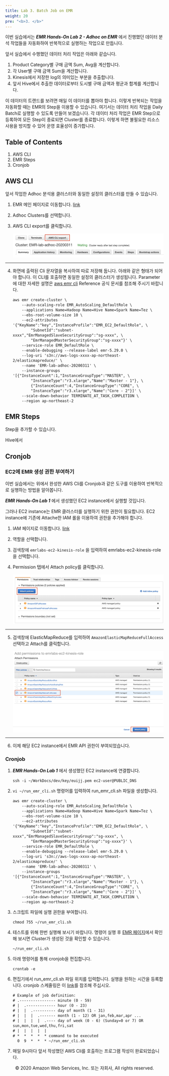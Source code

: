 ```yaml
---
title: Lab 3. Batch Job on EMR
weight: 20
pre: "<b>3. </b>"
---
```



이번 실습에서는 ***EMR Hands-On Lab 2 - Adhoc on EMR*** 에서 진행했던 데이터 분석 작업들을 자동화하여 반복적으로 실행하는 작업으로 만듭니다.

앞서 실습에서 수행했던 데이터 처리 작업은 아래와 같습니다.

1. Product Category별 구매 금액 Sum, Avg을 계산합니다.
2. 각 User별 구매 금액 Sum을 계산합니다.
3. Kinesis에서 저장한 log의 의미있는 부분을 추출합니다.
4. 앞서 Hive에서 추출한 데이터로부터 도시별 구매 금액과 평균과 합계를 계산합니다.

이 데이터의 트랜드를 보려면 매일 이 데이터를 뽑아야 합니다. 이렇게 반복되는 작업을 자동화할 때는 EMR의 Step을 이용할 수 있습니다.
여기서는 데이터 처리 작업을 Daily Batch로 실행할 수 있도록 만들어 보겠습니다.
각 데이터 처리 작업은 EMR Step으로 등록하여 모든 Step이 종료되면 Cluster를 종료합니다.
이렇게 하면 불필요한 리소스 사용을 방지할 수 있어 운영 효율성이 증가합니다.

## Table of Contents

1. AWS CLI
2. EMR Steps
3. Cronjob


## AWS CLI<a name="AWS CLI"></a>


앞서 작업한 Adhoc 분석용 클러스터와 동일한 설정의 클러스터를 만들 수 있습니다.

1. EMR 메인 페이지로 이동합니다. [link]()
2. Adhoc Clusters를 선택합니다.
3. AWS CLI export를 클릭합니다.

    ![img](./images/lab3_pic1.png)
---

4. 화면에 출력된 Cli 문자열을 복사하여 따로 저장해 둡니다. 아래와 같은 형태가 되어야 합니다. 이 CLI를 호출하면 동일한 설정의 클러스터가 생성됩니다. 
Parameter에 대한 자세한 설명은 [aws emr cli](https://docs.aws.amazon.com/cli/latest/reference/emr/index.html) Reference 공식 문서를 참조해 주시기 바랍니다.

    ```
    aws emr create-cluster \
        --auto-scaling-role EMR_AutoScaling_DefaultRole \
        --applications Name=Hadoop Name=Hive Name=Spark Name=Tez \
        --ebs-root-volume-size 10 \
        --ec2-attributes '{"KeyName":"key","InstanceProfile":"EMR_EC2_DefaultRole", \
            "SubnetId":"subnet-xxxx","EmrManagedSlaveSecurityGroup":"sg-xxxx", \
            "EmrManagedMasterSecurityGroup":"sg-xxxx"}' \
        --service-role EMR_DefaultRole \
        --enable-debugging --release-label emr-5.29.0 \
        --log-uri 's3n://aws-logs-xxxx-ap-northeast-2/elasticmapreduce/' \
        --name 'EMR-lab-adhoc-20200311' \
        --instance-groups '[{"InstanceCount":1,"InstanceGroupType":"MASTER", \
            "InstanceType":"r3.xlarge","Name":"Master - 1"}, \
            {"InstanceCount":4,"InstanceGroupType":"CORE", \
            "InstanceType":"r3.xlarge","Name":"Core - 2"}]' \
        --scale-down-behavior TERMINATE_AT_TASK_COMPLETION \
        --region ap-northeast-2
    ```

## EMR Steps<a name="EMR Steps"></a>


Step을 추가할 수 있습니다.

Hive에서 


## Cronjob<a name="Cronjob"></a>


### EC2에 EMR 생성 권한 부여하기

이번 실습에서는 위에서 완성한 AWS Cli를 Cronjob과 같은 도구를 이용하여 반복적으로 실행하는 방법을 알아봅니다.

***EMR Hands-On Lab 1*** 에서 생성했던 EC2 instance에서 실행할 것입니다.

그러나 EC2 instance는 EMR 클러스터를 실행하기 위한 권한이 필요합니다. EC2 instance에 기존에 Attache한 IAM 롤을 이용하여 권한을 추가해야 합니다.

1. IAM 페이지로 이동합니다. [link](https://console.aws.amazon.com/iam/home)
2. 역할을 선택합니다. 
3. 검색창에 `emrlabs-ec2-kinesis-role` 을 입력하여 emrlabs-ec2-kinesis-role을 선택합니다.
4. Permission 탭에서 Attach policy를 클릭합니다.

    ![img](./images/lab3_pic2.png)
---
    
5. 검색창에 ElasticMapReduce를 입력하여 `AmazonElasticMapReduceFullAccess` 선택하고 Attach를 클릭합니다.

    ![img](./images/lab3_pic3.png)
---

6. 이제 해당 EC2 instance에서 EMR API 권한이 부여되었습니다.


### Cronjob

1. ***EMR Hands-On Lab 1*** 에서 생성했던 EC2 instance에 연결합니다.

    ```
    ssh -i ~/WorkDocs/dev/key/euijj.pem ec2-user@PUBLIC_DNS
    ```

2. `vi ~/run_emr_cli.sh` 명령어를 입력하여 run_emr_cli.sh 파일을 생성합니다.  

    ```
    aws emr create-cluster \
        --auto-scaling-role EMR_AutoScaling_DefaultRole \
        --applications Name=Hadoop Name=Hive Name=Spark Name=Tez \
        --ebs-root-volume-size 10 \
        --ec2-attributes '{"KeyName":"key","InstanceProfile":"EMR_EC2_DefaultRole", \
            "SubnetId":"subnet-xxxx","EmrManagedSlaveSecurityGroup":"sg-xxxx", \
            "EmrManagedMasterSecurityGroup":"sg-xxxx"}' \
        --service-role EMR_DefaultRole \
        --enable-debugging --release-label emr-5.29.0 \
        --log-uri 's3n://aws-logs-xxxx-ap-northeast-2/elasticmapreduce/' \
        --name 'EMR-lab-adhoc-20200311' \
        --instance-groups '[{"InstanceCount":1,"InstanceGroupType":"MASTER", \
            "InstanceType":"r3.xlarge","Name":"Master - 1"}, \
            {"InstanceCount":4,"InstanceGroupType":"CORE", \
            "InstanceType":"r3.xlarge","Name":"Core - 2"}]' \
        --scale-down-behavior TERMINATE_AT_TASK_COMPLETION \
        --region ap-northeast-2
    ```

3. 스크립트 파일에 실행 권한을 부여합니다.

    ```
    chmod 755 ~/run_emr_cli.sh
    ```

4. 테스트를 위해 한번 실행해 보시기 바랍니다. 명령어 실행 후 [EMR 페이지](https://ap-northeast-2.console.aws.amazon.com/elasticmapreduce/home?region=ap-northeast-2)에서 확인해 보시면 Cluster가 생성된 것을 확인할 수 있습니다.

    ```
    ~/run_emr_cli.sh
    ```

5. 아래 명령어를 통해 cronjob을 편집합니다.

    ```
    crontab -e
    ```
    
6. 편집기에서 run_emr_cli.sh 파일 위치를 입력합니다. 실행을 원하는 시간을 등록합니다. cronjob 스케줄링은 이 [link](https://crontab.guru/)를 참조해 주십시오.

    ```
    # Example of job definition:
    # .---------------- minute (0 - 59)
    # |  .------------- hour (0 - 23)
    # |  |  .---------- day of month (1 - 31)
    # |  |  |  .------- month (1 - 12) OR jan,feb,mar,apr ...
    # |  |  |  |  .---- day of week (0 - 6) (Sunday=0 or 7) OR sun,mon,tue,wed,thu,fri,sat
    # |  |  |  |  |
    # *  *  *  *  * command to be executed
      0  9  *  *  * ~/run_emr_cli.sh
    ```

7. 매일 9시마다 앞서 작성했던 AWS Cli를 호출하는 프로그램 작성이 완료되었습니다.
    

<p align="center">
© 2020 Amazon Web Services, Inc. 또는 자회사, All rights reserved.
</p>
